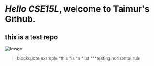 # *Hello CSE15L*, welcome to **Taimur's Github**.
## this is a test repo
![Image](https://www.google.com/url?sa=i&url=https%3A%2F%2Fpngtree.com%2Fso%2Ftrippy&psig=AOvVaw0Y5E52yU_QACk1Z_4LbpX2&ust=1649554523865000&source=images&cd=vfe&ved=0CAoQjRxqFwoTCJiKkNXrhfcCFQAAAAAdAAAAABAV)
> blockquote example
*this 
*is 
*a 
*list
***testing horizontal rule
